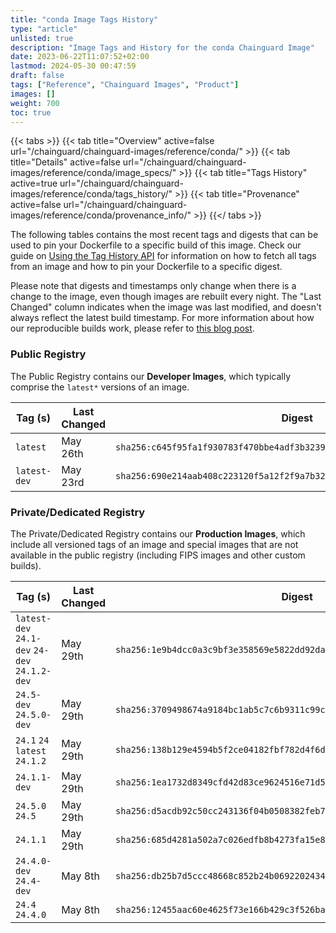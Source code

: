 ```yaml
---
title: "conda Image Tags History"
type: "article"
unlisted: true
description: "Image Tags and History for the conda Chainguard Image"
date: 2023-06-22T11:07:52+02:00
lastmod: 2024-05-30 00:47:59
draft: false
tags: ["Reference", "Chainguard Images", "Product"]
images: []
weight: 700
toc: true
---
```


{{< tabs >}}
{{< tab title="Overview" active=false url="/chainguard/chainguard-images/reference/conda/" >}}
{{< tab title="Details" active=false url="/chainguard/chainguard-images/reference/conda/image_specs/" >}}
{{< tab title="Tags History" active=true url="/chainguard/chainguard-images/reference/conda/tags_history/" >}}
{{< tab title="Provenance" active=false url="/chainguard/chainguard-images/reference/conda/provenance_info/" >}}
{{</ tabs >}}

The following tables contains the most recent tags and digests that can be used to pin your Dockerfile to a specific build of this image. Check our guide on [Using the Tag History API](/chainguard/chainguard-images/using-the-tag-history-api/) for information on how to fetch all tags from an image and how to pin your Dockerfile to a specific digest.

Please note that digests and timestamps only change when there is a change to the image, even though images are rebuilt every night. The "Last Changed" column indicates when the image was last modified, and doesn't always reflect the latest build timestamp. For more information about how our reproducible builds work, please refer to [this blog post](https://www.chainguard.dev/unchained/reproducing-chainguards-reproducible-image-builds).

### Public Registry
The Public Registry contains our **Developer Images**, which typically comprise the `latest*` versions of an image.

| Tag (s)       | Last Changed | Digest                                                                    |
|---------------|--------------|---------------------------------------------------------------------------|
|  `latest`     | May 26th     | `sha256:c645f95fa1f930783f470bbe4adf3b32397e257e33e2faed4893030f2942074e` |
|  `latest-dev` | May 23rd     | `sha256:690e214aab408c223120f5a12f2f9a7b329c1b18aa2dc6f027718f82a4f7e2f9` |


### Private/Dedicated Registry
The Private/Dedicated Registry contains our **Production Images**, which include all versioned tags of an image and special images that are not available in the public registry (including FIPS images and other custom builds).

| Tag (s)                                        | Last Changed | Digest                                                                    |
|------------------------------------------------|--------------|---------------------------------------------------------------------------|
|  `latest-dev` `24.1-dev` `24-dev` `24.1.2-dev` | May 29th     | `sha256:1e9b4dcc0a3c9bf3e358569e5822dd92da7806569a27b840511921ba7075bec4` |
|  `24.5-dev` `24.5.0-dev`                       | May 29th     | `sha256:3709498674a9184bc1ab5c7c6b9311c99cca568cf0a6d389f0a1ae2eac19f4a0` |
|  `24.1` `24` `latest` `24.1.2`                 | May 29th     | `sha256:138b129e4594b5f2ce04182fbf782d4f6dc6320d0b68ac610d3788a43f3019e1` |
|  `24.1.1-dev`                                  | May 29th     | `sha256:1ea1732d8349cfd42d83ce9624516e71d51d089783d937c5a355f9754911dfe2` |
|  `24.5.0` `24.5`                               | May 29th     | `sha256:d5acdb92c50cc243136f04b0508382feb7fd95f366ab75562a061881149a497d` |
|  `24.1.1`                                      | May 29th     | `sha256:685d4281a502a7c026edfb8b4273fa15e83151184bb651d9d41f76e9adfb54ad` |
|  `24.4.0-dev` `24.4-dev`                       | May 8th      | `sha256:db25b7d5ccc48668c852b24b06922024347fbd1b5fbd4a3c2dbc184f81d5cfa6` |
|  `24.4` `24.4.0`                               | May 8th      | `sha256:12455aac60e4625f73e166b429c3f526ba9e018cc75b7a6339bde4d7b3618fe4` |

